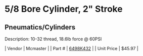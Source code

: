 # 5/8 Bore Cylinder, 2" Stroke
## Pneumatics/Cylinders
Description: 	10-32 thread, 18.6lb force @ 60PSI 

| Vendor | Mcmaster | 
| Part # | [6498K432](http://www.mcmaster.com/) | 
| Unit Price | $45.97 | 
